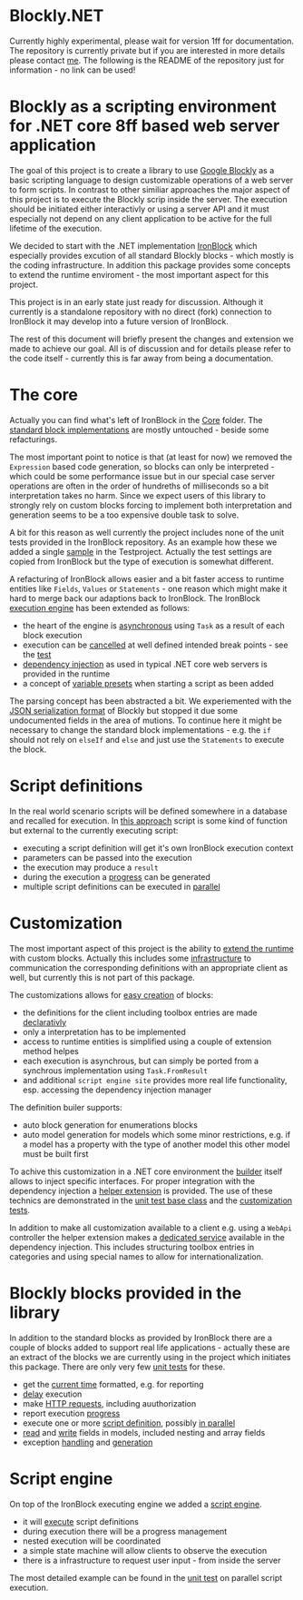 # Blockly.NET

Currently highly experimental, please wait for version 1ff for documentation. The repository is currently private but if you are interested in more details please contact [me](mailto:J.Manns@Zera.De). The following is the README of the repository just for information - no link can be used!

# Blockly as a scripting environment for .NET core 8ff based web server application

The goal of this project is to create a library to use [Google Blockly](https://developers.google.com/blockly) as a basic scripting language to design customizable operations of a web server to form scripts. In contrast to other similiar approaches the major aspect of this project is to execute the Blockly scrip inside the server. The execution should be initiated either interactivly or using a server API and it must especially not depend on any client application to be active for the full lifetime of the execution.

We decided to start with the .NET implementation [IronBlock](https://github.com/richorama/IronBlock) which especially provides excution of all standard Blockly blocks - which mostly is the coding infrastructure. In addition this package provides some concepts to extend the runtime enviroment - the most important aspect for this project.

This project is in an early state just ready for discussion. Although it currently is a standalone repository with no direct (fork) connection to IronBlock it may develop into a future version of IronBlock.

The rest of this document will briefly present the changes and extension we made to achieve our goal. All is of discussion and for details please refer to the code itself - currently this is far away from being a documentation.

# The core

Actually you can find what's left of IronBlock in the [Core](Library/Core) folder. The [standard block implementations](Library/Core/Blocks) are mostly untouched - beside some refacturings.

The most important point to notice is that (at least for now) we removed the `Expression` based code generation, so blocks can only be interpreted - which could be some performance issue but in our special case server operations are often in the order of hundreths of milliseconds so a bit interpretation takes no harm. Since we expect users of this library to strongly rely on custom blocks forcing to implement both interpretation and generation seems to be a too expensive double task to solve.

A bit for this reason as well currently the project includes none of the unit tests provided in the IronBlock repository. As an example how these we added a single [sample](Tests/Core) in the Testproject. Actually the test settings are copied from IronBlock but the type of execution is somewhat different.

A refacturing of IronBlock allows easier and a bit faster access to runtime entities like `Fields`, `Values` or `Statements` - one reason which might make it hard to merge back our adaptions back to IronBlock. The IronBlock [execution engine](Library/Core/Model) has been extended as follows:

- the heart of the engine is [asynchronous](Library/Core/Model/IFragment.cs) using `Task` as a result of each block execution
- execution can be [cancelled](Library/Core/Model/Context.cs) at well defined intended break points - see the [test](Tests/Engine/CancellationTests.cs)
- [dependency injection](Library/Core/Model/Context.cs) as used in typical .NET core web servers is provided in the runtime
- a concept of [variable presets](Library/Core/Parser.cs) when starting a script as been added

The parsing concept has been abstracted a bit. We experiemented with the [JSON serialization format](Library/Core/JsonParser.cs) of Blockly but stopped it due some undocumented fields in the area of mutions. To continue here it might be necessary to change the standard block implementations - e.g. the `if` should not rely on `elseIf` and `else` and just use the `Statements` to execute the block.

# Script definitions

In the real world scenario scripts will be defined somewhere in a database and recalled for execution. In [this approach](Library/Scripting) script is some kind of function but external to the currently executing script:

- executing a script definition will get it's own IronBlock execution context
- parameters can be passed into the execution
- the execution may produce a `result`
- during the execution a [progress](Tests/Engine/ProgressTests.cs) can be generated
- multiple script definitions can be executed in [parallel](Tests/Engine/ParallelTests.cs)

# Customization

The most important aspect of this project is the ability to [extend the runtime](Library/Extensions/Builder) with custom blocks. Actually this includes some [infrastructure](Tests/Customization) to communication the corresponding definitions with an appropriate client as well, but currently this is not part of this package.

The customizations allows for [easy creation](Library/Extensions/Delay.cs) of blocks:

- the definitions for the client including toolbox entries are made [declarativly](Library/Extensions/Builder/CustomBlockAttribute.cs)
- only a interpretation has to be implemented
- access to runtime entities is simplified using a couple of extension method helpes
- each execution is asynchrous, but can simply be ported from a synchrous implementation using `Task.FromResult`
- and additional `script engine site` provides more real life functionality, esp. accessing the dependency injection manager

The definition builer supports:

- auto block generation for enumerations blocks
- auto model generation for models which some minor restrictions, e.g. if a model has a property with the type of another model this other model must be built first

To achive this customization in a .NET core environment the [builder](Library/Extensions/Builder/BlocklyExtensions.cs) itself allows to inject specific interfaces. For proper integration with the dependency injection a [helper extension](Library/BlocklyDIExtensions.cs) is provided. The use of these technics are demonstrated in the [unit test base class](Tests/TestEnvironment.cs) and the [customization tests](Tests/Customization/ModelAndEnumTests.cs).

In addition to make all customization available to a client e.g. using a `WebApi` controller the helper extension makes a [dedicated service](Library/Extensions/Builder/IConfigurationService.cs) available in the dependency injection. This includes structuring toolbox entries in categories and using special names to allow for internationalization.

# Blockly blocks provided in the library

In addition to the standard blocks as provided by IronBlock there are a couple of blocks added to support real life applications - actually these are an extract of the blocks we are currently using in the project which initiates this package. There are only very few [unit tests](Tests/CoreEx) for these.

- get the [current time](Library/Extensions/Now.cs) formatted, e.g. for reporting
- [delay](Library/Extensions/Delay.cs) execution
- make [HTTP requests](Library/Extensions/HttpRequest.cs), including auuthorization
- report execution [progress](Library/Extensions/SetProgress.cs)
- execute one or more [script definition](Library/Extensions/RunScript.cs), possibly [in parallel](Library/Extensions/RunParallel.cs)
- [read](Library/Extensions/ReadFromModel.cs) and [write](Library/Extensions/UpdateModel.cs) fields in models, included nesting and array fields
- exception [handling](Library/Extensions/TryCatchFinally.cs) and [generation](Library/Extensions/Throw.cs)

# Script engine

On top of the IronBlock executing engine we added a [script engine](Library/Scripting/Engine).

- it will [execute](Library/Scripting/Engine/ScriptEngine.cs) script definitions
- during execution there will be a progress management
- nested execution will be coordinated
- a simple state machine will allow clients to observe the execution
- there is a infrastructure to request user input - from inside the server

The most detailed example can be found in the [unit test](Tests/Engine/ProgressTests.cs) on parallel script execution.
